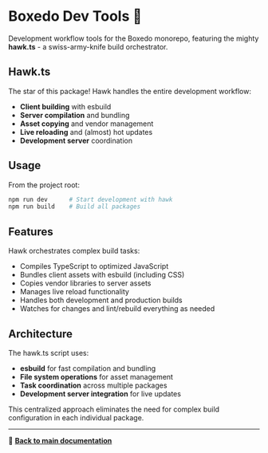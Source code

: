 # Boxedo Dev Tools 🦅

Development workflow tools for the Boxedo monorepo, featuring the mighty **hawk.ts** - a swiss-army-knife build orchestrator.

## Hawk.ts

The star of this package! Hawk handles the entire development workflow:

- **Client building** with esbuild
- **Server compilation** and bundling
- **Asset copying** and vendor management
- **Live reloading** and (almost) hot updates
- **Development server** coordination

## Usage

From the project root:

```bash
npm run dev      # Start development with hawk
npm run build    # Build all packages
```

## Features

Hawk orchestrates complex build tasks:

- Compiles TypeScript to optimized JavaScript
- Bundles client assets with esbuild (including CSS)
- Copies vendor libraries to server assets
- Manages live reload functionality
- Handles both development and production builds
- Watches for changes and lint/rebuild everything as needed

## Architecture

The hawk.ts script uses:
- **esbuild** for fast compilation and bundling
- **File system operations** for asset management
- **Task coordination** across multiple packages
- **Development server integration** for live updates

This centralized approach eliminates the need for complex build configuration in each individual package.

---

📖 **[Back to main documentation](../../README.md)**
